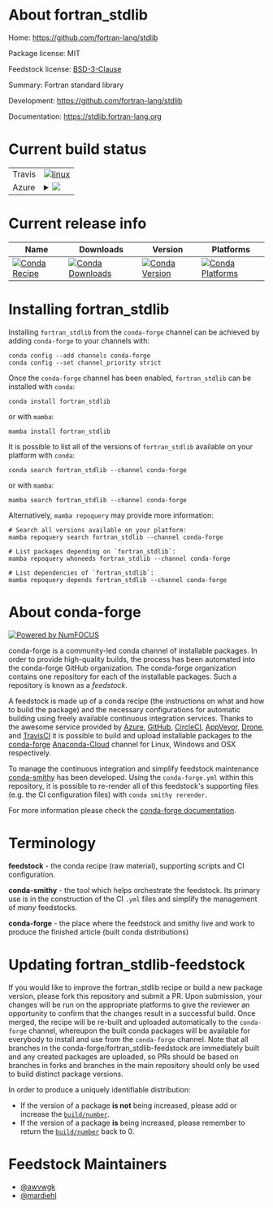 About fortran_stdlib
====================

Home: https://github.com/fortran-lang/stdlib

Package license: MIT

Feedstock license: [BSD-3-Clause](https://github.com/conda-forge/fortran_stdlib-feedstock/blob/main/LICENSE.txt)

Summary: Fortran standard library

Development: https://github.com/fortran-lang/stdlib

Documentation: https://stdlib.fortran-lang.org

Current build status
====================


<table><tr>
    <td>Travis</td>
    <td>
      <a href="https://app.travis-ci.com/conda-forge/fortran_stdlib-feedstock">
        <img alt="linux" src="https://img.shields.io/travis/com/conda-forge/fortran_stdlib-feedstock/main.svg?label=Linux">
      </a>
    </td>
  </tr>
    
  <tr>
    <td>Azure</td>
    <td>
      <details>
        <summary>
          <a href="https://dev.azure.com/conda-forge/feedstock-builds/_build/latest?definitionId=14193&branchName=main">
            <img src="https://dev.azure.com/conda-forge/feedstock-builds/_apis/build/status/fortran_stdlib-feedstock?branchName=main">
          </a>
        </summary>
        <table>
          <thead><tr><th>Variant</th><th>Status</th></tr></thead>
          <tbody><tr>
              <td>linux_64</td>
              <td>
                <a href="https://dev.azure.com/conda-forge/feedstock-builds/_build/latest?definitionId=14193&branchName=main">
                  <img src="https://dev.azure.com/conda-forge/feedstock-builds/_apis/build/status/fortran_stdlib-feedstock?branchName=main&jobName=linux&configuration=linux_64_" alt="variant">
                </a>
              </td>
            </tr><tr>
              <td>linux_aarch64</td>
              <td>
                <a href="https://dev.azure.com/conda-forge/feedstock-builds/_build/latest?definitionId=14193&branchName=main">
                  <img src="https://dev.azure.com/conda-forge/feedstock-builds/_apis/build/status/fortran_stdlib-feedstock?branchName=main&jobName=linux&configuration=linux_aarch64_" alt="variant">
                </a>
              </td>
            </tr><tr>
              <td>linux_ppc64le</td>
              <td>
                <a href="https://dev.azure.com/conda-forge/feedstock-builds/_build/latest?definitionId=14193&branchName=main">
                  <img src="https://dev.azure.com/conda-forge/feedstock-builds/_apis/build/status/fortran_stdlib-feedstock?branchName=main&jobName=linux&configuration=linux_ppc64le_" alt="variant">
                </a>
              </td>
            </tr><tr>
              <td>osx_64</td>
              <td>
                <a href="https://dev.azure.com/conda-forge/feedstock-builds/_build/latest?definitionId=14193&branchName=main">
                  <img src="https://dev.azure.com/conda-forge/feedstock-builds/_apis/build/status/fortran_stdlib-feedstock?branchName=main&jobName=osx&configuration=osx_64_" alt="variant">
                </a>
              </td>
            </tr><tr>
              <td>osx_arm64</td>
              <td>
                <a href="https://dev.azure.com/conda-forge/feedstock-builds/_build/latest?definitionId=14193&branchName=main">
                  <img src="https://dev.azure.com/conda-forge/feedstock-builds/_apis/build/status/fortran_stdlib-feedstock?branchName=main&jobName=osx&configuration=osx_arm64_" alt="variant">
                </a>
              </td>
            </tr>
          </tbody>
        </table>
      </details>
    </td>
  </tr>
</table>

Current release info
====================

| Name | Downloads | Version | Platforms |
| --- | --- | --- | --- |
| [![Conda Recipe](https://img.shields.io/badge/recipe-fortran_stdlib-green.svg)](https://anaconda.org/conda-forge/fortran_stdlib) | [![Conda Downloads](https://img.shields.io/conda/dn/conda-forge/fortran_stdlib.svg)](https://anaconda.org/conda-forge/fortran_stdlib) | [![Conda Version](https://img.shields.io/conda/vn/conda-forge/fortran_stdlib.svg)](https://anaconda.org/conda-forge/fortran_stdlib) | [![Conda Platforms](https://img.shields.io/conda/pn/conda-forge/fortran_stdlib.svg)](https://anaconda.org/conda-forge/fortran_stdlib) |

Installing fortran_stdlib
=========================

Installing `fortran_stdlib` from the `conda-forge` channel can be achieved by adding `conda-forge` to your channels with:

```
conda config --add channels conda-forge
conda config --set channel_priority strict
```

Once the `conda-forge` channel has been enabled, `fortran_stdlib` can be installed with `conda`:

```
conda install fortran_stdlib
```

or with `mamba`:

```
mamba install fortran_stdlib
```

It is possible to list all of the versions of `fortran_stdlib` available on your platform with `conda`:

```
conda search fortran_stdlib --channel conda-forge
```

or with `mamba`:

```
mamba search fortran_stdlib --channel conda-forge
```

Alternatively, `mamba repoquery` may provide more information:

```
# Search all versions available on your platform:
mamba repoquery search fortran_stdlib --channel conda-forge

# List packages depending on `fortran_stdlib`:
mamba repoquery whoneeds fortran_stdlib --channel conda-forge

# List dependencies of `fortran_stdlib`:
mamba repoquery depends fortran_stdlib --channel conda-forge
```


About conda-forge
=================

[![Powered by
NumFOCUS](https://img.shields.io/badge/powered%20by-NumFOCUS-orange.svg?style=flat&colorA=E1523D&colorB=007D8A)](https://numfocus.org)

conda-forge is a community-led conda channel of installable packages.
In order to provide high-quality builds, the process has been automated into the
conda-forge GitHub organization. The conda-forge organization contains one repository
for each of the installable packages. Such a repository is known as a *feedstock*.

A feedstock is made up of a conda recipe (the instructions on what and how to build
the package) and the necessary configurations for automatic building using freely
available continuous integration services. Thanks to the awesome service provided by
[Azure](https://azure.microsoft.com/en-us/services/devops/), [GitHub](https://github.com/),
[CircleCI](https://circleci.com/), [AppVeyor](https://www.appveyor.com/),
[Drone](https://cloud.drone.io/welcome), and [TravisCI](https://travis-ci.com/)
it is possible to build and upload installable packages to the
[conda-forge](https://anaconda.org/conda-forge) [Anaconda-Cloud](https://anaconda.org/)
channel for Linux, Windows and OSX respectively.

To manage the continuous integration and simplify feedstock maintenance
[conda-smithy](https://github.com/conda-forge/conda-smithy) has been developed.
Using the ``conda-forge.yml`` within this repository, it is possible to re-render all of
this feedstock's supporting files (e.g. the CI configuration files) with ``conda smithy rerender``.

For more information please check the [conda-forge documentation](https://conda-forge.org/docs/).

Terminology
===========

**feedstock** - the conda recipe (raw material), supporting scripts and CI configuration.

**conda-smithy** - the tool which helps orchestrate the feedstock.
                   Its primary use is in the construction of the CI ``.yml`` files
                   and simplify the management of *many* feedstocks.

**conda-forge** - the place where the feedstock and smithy live and work to
                  produce the finished article (built conda distributions)


Updating fortran_stdlib-feedstock
=================================

If you would like to improve the fortran_stdlib recipe or build a new
package version, please fork this repository and submit a PR. Upon submission,
your changes will be run on the appropriate platforms to give the reviewer an
opportunity to confirm that the changes result in a successful build. Once
merged, the recipe will be re-built and uploaded automatically to the
`conda-forge` channel, whereupon the built conda packages will be available for
everybody to install and use from the `conda-forge` channel.
Note that all branches in the conda-forge/fortran_stdlib-feedstock are
immediately built and any created packages are uploaded, so PRs should be based
on branches in forks and branches in the main repository should only be used to
build distinct package versions.

In order to produce a uniquely identifiable distribution:
 * If the version of a package **is not** being increased, please add or increase
   the [``build/number``](https://docs.conda.io/projects/conda-build/en/latest/resources/define-metadata.html#build-number-and-string).
 * If the version of a package **is** being increased, please remember to return
   the [``build/number``](https://docs.conda.io/projects/conda-build/en/latest/resources/define-metadata.html#build-number-and-string)
   back to 0.

Feedstock Maintainers
=====================

* [@awvwgk](https://github.com/awvwgk/)
* [@mardiehl](https://github.com/mardiehl/)

